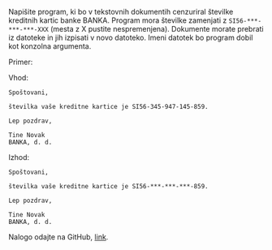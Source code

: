 Napišite program, ki bo v tekstovnih dokumentih cenzuriral številke kreditnih kartic banke BANKA. Program mora številke zamenjati z `SI56-***-***-***-XXX` (mesta z X pustite nespremenjena). Dokumente morate prebrati iz datoteke in jih izpisati v novo datoteko. Imeni datotek bo program dobil kot konzolna argumenta.

Primer:

Vhod:

```
Spoštovani,

številka vaše kreditne kartice je SI56-345-947-145-859.

Lep pozdrav,

Tine Novak
BANKA, d. d.
```

Izhod:

```
Spoštovani,

številka vaše kreditne kartice je SI56-***-***-***-859.

Lep pozdrav,

Tine Novak
BANKA, d. d.
```

Nalogo odajte na GitHub, [link](https://classroom.github.com/a/FDmXkNZK).
